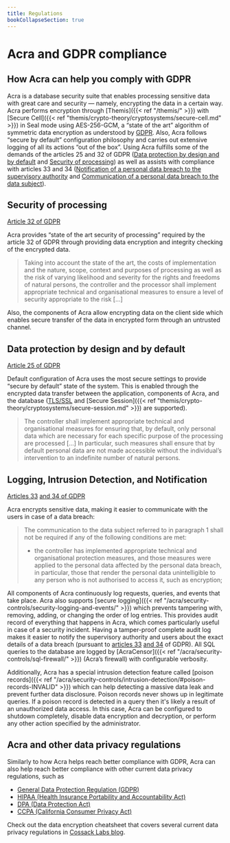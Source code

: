```yaml
---
title: Regulations
bookCollapseSection: true
---
```


# Acra and GDPR compliance

## How Acra can help you comply with GDPR

Acra is a database security suite that enables processing sensitive data with great care and security — namely, encrypting the data in a certain way.
Acra performs encryption through [Themis]({{< ref "/themis/" >}})
with [Secure Cell]({{< ref "themis/crypto-theory/cryptosystems/secure-cell.md" >}})
in Seal mode using AES-256-GCM,
a “state of the art” algorithm of symmetric data encryption as understood by [GDPR](https://gdpr-info.eu/).
Also, Acra follows “secure by default” configuration philosophy and carries out extensive logging of all its actions “out of the box”.
Using Acra fulfills some of the demands of the articles 25 and 32 of GDPR
([Data protection by design and by default](https://gdpr-info.eu/art-25-gdpr/) and [Security of processing](https://gdpr-info.eu/art-32-gdpr/))
as well as assists with compliance with articles 33 and 34
([Notification of a personal data breach to the supervisory authority](http://gdpr-info.eu/art-33-gdpr/) and [Communication of a personal data breach to the data subject](http://gdpr-info.eu/art-34-gdpr/)).

## Security of processing
[Article 32 of GDPR](https://gdpr-info.eu/art-32-gdpr/)

Acra provides “state of the art security of processing” required by the article 32 of GDPR through providing data encryption and integrity checking of the encrypted data.

> Taking into account the state of the art, the costs of implementation and the nature, scope, context and purposes of processing as well as the risk of varying likelihood and severity for the rights and freedoms of natural persons, the controller and the processor shall implement appropriate technical and organisational measures to ensure a level of security appropriate to the risk [...]

Also, the components of Acra allow encrypting data on the client side which enables secure transfer of the data in encrypted form through an untrusted channel.

## Data protection by design and by default

[Article 25 of GDPR](https://gdpr-info.eu/art-25-gdpr/)

Default configuration of Acra uses the most secure settings to provide “secure by default” state of the system.
This is enabled through the encrypted data transfer between the application, components of Acra, and the database
([TLS/SSL](https://en.wikipedia.org/wiki/Transport_Layer_Security) and [Secure Session]({{< ref "themis/crypto-theory/cryptosystems/secure-session.md" >}}) are supported).

> The controller shall implement appropriate technical and organisational measures for ensuring that, by default, only personal data which are necessary for each specific purpose of the processing are processed [...] In particular, such measures shall ensure that by default personal data are not made accessible without the individual’s intervention to an indefinite number of natural persons.

## Logging, Intrusion Detection, and Notification

[Articles 33](https://gdpr-info.eu/art-33-gdpr/) [and 34 of GDPR](https://gdpr-info.eu/art-34-gdpr/)

Acra encrypts sensitive data, making it easier to communicate with the users in case of a data breach:

> The communication to the data subject referred to in paragraph 1 shall not be required if any of the following conditions are met:
>
> * the controller has implemented appropriate technical and organisational protection measures, and those measures were applied to the personal data affected by the personal data breach, in particular, those that render the personal data unintelligible to any person who is not authorised to access it, such as encryption;

All components of Acra continuously log requests, queries, and events that take place.
Acra also supports [secure logging]({{< ref "/acra/security-controls/security-logging-and-events/" >}})
which prevents tampering with, removing, adding, or changing the order of log entries.
This provides audit record of everything that happens in Acra, which comes particularly useful in case of a security incident.
Having a tamper-proof complete audit log makes it easier to notify the supervisory authority and users about the exact details of a data breach
(pursuant to [articles 33](http://gdpr-info.eu/art-33-gdpr/) [and 34](http://gdpr-info.eu/art-34-gdpr/) of GDPR).
All SQL queries to the database are logged by [AcraCensor]({{< ref "/acra/security-controls/sql-firewall/" >}}) (Acra’s firewall) with configurable verbosity.

Additionally, Acra has a special intrusion detection feature called [poison records]({{< ref "/acra/security-controls/intrusion-detection/#poison-records-INVALID" >}})
which can help detecting a massive data leak and prevent further data disclosure.
Poison records never shows up in legitimate queries.
If a poison record is detected in a query then it's likely a result of an unauthorized data access.
In this case, Acra can be configured to shutdown completely, disable data encryption and decryption, or perform any other action specified by the administrator.

## Acra and other data privacy regulations

Similarly to how Acra helps reach better compliance with GDPR, Acra can also help reach better compliance with other current data privacy regulations, such as

* [General Data Protection Regulation (GDPR)](https://gdpr-info.eu/)
* [HIPAA (Health Insurance Portability and Accountability Act)](https://en.wikipedia.org/wiki/Health_Insurance_Portability_and_Accountability_Act)
* [DPA (Data Protection Act)](https://www.legislation.gov.uk/ukpga/2018/12/contents/enacted)
* [CCPA (California Consumer Privacy Act)](https://en.wikipedia.org/wiki/California_Consumer_Privacy_Act)

Check out the data encryption cheatsheet that covers several current data privacy regulations in [Cossack Labs blog](https://www.cossacklabs.com/blog/what-we-need-to-encrypt-cheatsheet.html).
